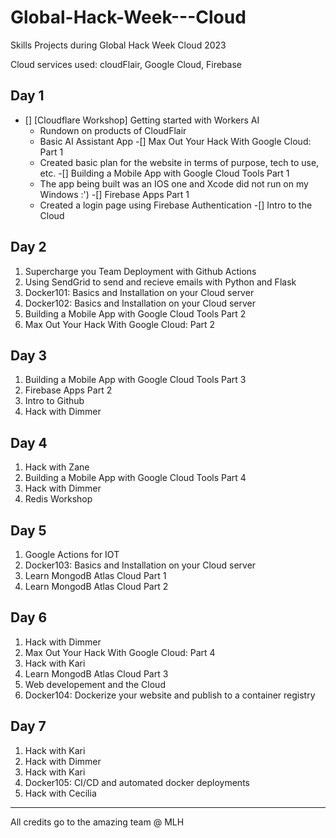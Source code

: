 # Global-Hack-Week---Cloud

Skills Projects during Global Hack Week Cloud 2023

Cloud services used: cloudFlair, Google Cloud, Firebase

## Day 1

- [] [Cloudflare Workshop] Getting started with Workers AI
   - Rundown on products of CloudFlair
   - Basic AI Assistant App
-[] Max Out Your Hack With Google Cloud: Part 1
   - Created basic plan for the website in terms of purpose, tech to use, etc.
-[] Building a Mobile App with Google Cloud Tools Part 1
   - The app being built was an IOS one and Xcode did not run on my Windows :')
-[] Firebase Apps Part 1
   - Created a login page using Firebase Authentication
-[] Intro to the Cloud

## Day 2

1. Supercharge you Team Deployment with Github Actions
2. Using SendGrid to send and recieve emails with Python and Flask
3. Docker101: Basics and Installation on your Cloud server
4. Docker102: Basics and Installation on your Cloud server
5. Building a Mobile App with Google Cloud Tools Part 2
6. Max Out Your Hack With Google Cloud: Part 2

## Day 3

1. Building a Mobile App with Google Cloud Tools Part 3
2. Firebase Apps Part 2
3. Intro to Github
4. Hack with Dimmer

## Day 4

1. Hack with Zane
2. Building a Mobile App with Google Cloud Tools Part 4
3. Hack with Dimmer
4. Redis Workshop

## Day 5

1. Google Actions for IOT
2. Docker103: Basics and Installation on your Cloud server
3. Learn MongodB Atlas Cloud Part 1
4. Learn MongodB Atlas Cloud Part 2

## Day 6

1. Hack with Dimmer
2. Max Out Your Hack With Google Cloud: Part 4
3. Hack with Kari
4. Learn MongodB Atlas Cloud Part 3
5. Web developement and the Cloud
6. Docker104: Dockerize your website and publish to a container registry

## Day 7

1. Hack with Kari
2. Hack with Dimmer
3. Hack with Kari
4. Docker105: CI/CD and automated docker deployments
5. Hack with Cecilia

***


All credits go to the amazing team @ MLH

